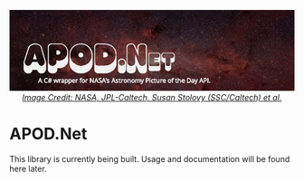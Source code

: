 <p align="center">
  <img alt="A C# wrapper for NASA's Astronomy Picture of the Day API." src="img/apod-dotnet.jpg" />
  <em><a href="https://www.nasa.gov/image-feature/revealing-the-milky-way-s-center">Image Credit: NASA, JPL-Caltech, Susan Stolovy (SSC/Caltech) et al.</a></em>
</p>

# APOD.Net
This library is currently being built. Usage and documentation will be found here later.
